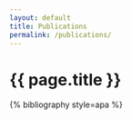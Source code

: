 ```yaml
---
layout: default
title: Publications
permalink: /publications/
---
```


<h1>{{ page.title }}</h1>

{% bibliography style=apa %}
